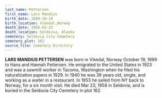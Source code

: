 ```yaml
---
last_name: Pettersen
first_name: Lars Mandius
birth_date: 1899-10-19
birth_location: Vikedal,Norway
death_date: 1958-03-23
death_location: Seldovia, Alaska
cemetery: Seldovia City Cemetery
cemetery_plot: 162
source_file: Cemetery Directory
---
```

**LARS MANDIUS PETTERSEN** was born in Vikedal, Norway October 19, 1899 to Hans and Hannah Pettersen. He emigrated to the United States in 1923 and was a sawmill worker in Tacoma, Washington when he filed his naturalization papers in 1929. In 1940 he was 39 years old, single, and working as a waiter in a restaurant. In 1953 he sailed from NY back to Norway, for a six month visit.  He died Mar 23, 1958 in Seldovia, and is buried in the Seldovia City Cemetery in plot 162.  
